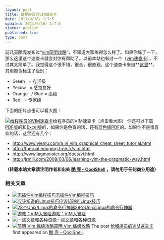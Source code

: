 ```yaml
---
layout: post
title: 给程序员的VIM速查卡
date: 2011/9/16/ 1:7:5
updated: 2011/9/16/ 1:7:5
status: publish
published: true
type: post
---
```


前几天酷壳发布过“[vim简明攻略](https://coolshell.cn/articles/5426.html "简明 Vim 练级攻略")”，不知道大家练得怎么样了。如果你练了一下，那么这里这个速查卡就会对你有帮助了。以前本站也有过一个（[vim速查卡](https://coolshell.cn/articles/150.html "Vim命令速查卡")），不过其太简单了。我觉得这个很不错，很全，很直观。这个速查卡来自**[这里](http://michael.peopleofhonoronly.com/vim/)**。其用颜色标注了级别：


* Green   = 存活级
* Yellow   = 感觉良好
* Orange   / Blue = 高级
* Red   = 专家级


下面的图片点击可以看大图：


[![给程序员的VIM速查卡](https://coolshell.cn/wp-content/uploads/2011/09/vim_cheat_sheet_for_programmers_print-1024x791.png "给程序员的VIM速查卡")](https://coolshell.cn/wp-content/uploads/2011/09/vim_cheat_sheet_for_programmers_print.png)给程序员的VIM速查卡（点击看大图）
你还可以下载[PDF版](http://michael.peopleofhonoronly.com/vim/vim_cheat_sheet_for_programmers_print.pdf)的和[Excel版](http://michael.peopleofhonoronly.com/vim/vim_cheat_sheet_for_programmers_print.xlsx)的，如果你是色盲的话，还有[蓝色版PDF](http://michael.peopleofhonoronly.com/vim/vim_cheat_sheet_for_programmers_colorblind.pdf)的。如果你不是很喜欢的话，这里还有几个：



* <http://www.viemu.com/a_vi_vim_graphical_cheat_sheet_tutorial.html>
* <http://tnerual.eriogerg.free.fr/vim.html>
* <http://www.lagmonster.org/docs/vi.html>
* <http://jrmiii.com/2009/03/06/learning-vim-the-pragmatic-way.html>




**（转载本站文章请注明作者和出处 [酷 壳 – CoolShell](https://coolshell.cn/) ，请勿用于任何商业用途）**



### 相关文章

* [![无插件Vim编程技巧](https://coolshell.cn/wp-content/uploads/2014/03/success_vim-150x150.jpg)](https://coolshell.cn/articles/11312.html)[无插件Vim编程技巧](https://coolshell.cn/articles/11312.html)
* [![应该知道的Linux技巧](https://coolshell.cn/wp-content/uploads/2013/01/linux-bash-300x225-150x150.jpg)](https://coolshell.cn/articles/8883.html)[应该知道的Linux技巧](https://coolshell.cn/articles/8883.html)
* [![28个Unix/Linux的命令行神器](https://coolshell.cn/wp-content/uploads/2012/07/dstat_screenshot-150x150.png)](https://coolshell.cn/articles/7829.html)[28个Unix/Linux的命令行神器](https://coolshell.cn/articles/7829.html)
* [![游戏：VIM大冒险](https://coolshell.cn/wp-content/uploads/2012/04/vimadventuresgamefun-150x150.jpg)](https://coolshell.cn/articles/7166.html)[游戏：VIM大冒险](https://coolshell.cn/articles/7166.html)
* [![一些文章和各种资源](https://coolshell.cn/wp-content/uploads/2011/09/image008-150x150.jpg)](https://coolshell.cn/articles/5224.html)[一些文章和各种资源](https://coolshell.cn/articles/5224.html)
* [![简明 Vim 练级攻略](https://coolshell.cn/wp-content/uploads/2011/09/rectangular-blocks-150x150.gif)](https://coolshell.cn/articles/5426.html)[简明 Vim 练级攻略](https://coolshell.cn/articles/5426.html)
The post [给程序员的VIM速查卡](https://coolshell.cn/articles/5479.html) first appeared on [酷 壳 - CoolShell](https://coolshell.cn).